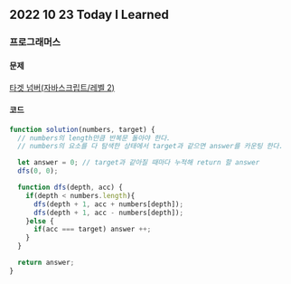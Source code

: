 ## 2022 10 23 Today I Learned

### 프로그래머스

#### 문제

[타겟 넘버(자바스크립트/레벨 2)](https://school.programmers.co.kr/learn/courses/30/lessons/43165)

#### 코드

```js
function solution(numbers, target) {
  // numbers의 length만큼 반복문 돌아야 한다.
  // numbers의 요소를 다 탐색한 상태에서 target과 같으면 answer를 카운팅 한다.

  let answer = 0; // target과 같아질 때마다 누적해 return 할 answer
  dfs(0, 0);

  function dfs(depth, acc) {
    if(depth < numbers.length){
      dfs(depth + 1, acc + numbers[depth]);
      dfs(depth + 1, acc - numbers[depth]);
    }else {
      if(acc === target) answer ++;
    }
  }

  return answer;
}
```